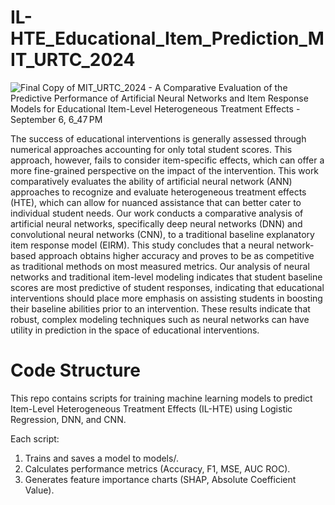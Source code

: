 # IL-HTE_Educational_Item_Prediction_MIT_URTC_2024

![Final Copy of MIT_URTC_2024 - A Comparative Evaluation of the Predictive Performance of Artificial Neural Networks and Item Response Models for Educational Item-Level Heterogeneous Treatment Effects - September 6, 6_47 PM](https://github.com/user-attachments/assets/34beccfb-f7cd-4722-9f6c-5b9cde63f56a)




The success of educational interventions is generally assessed through numerical approaches accounting for only total student scores. This approach, however, fails to consider item-specific effects, which can offer a more fine-grained perspective on the impact of the intervention. This work comparatively evaluates the ability of artificial neural network (ANN) approaches to recognize and evaluate heterogeneous treatment effects (HTE), which can allow for nuanced assistance that can better cater to individual student needs. Our work conducts a comparative analysis of artificial neural networks, specifically deep neural networks (DNN) and convolutional neural networks (CNN), to a traditional baseline explanatory item response model (EIRM). This study concludes that a neural network-based approach obtains higher accuracy and proves to be as competitive as traditional methods on most measured metrics. Our analysis of neural networks and traditional item-level modeling indicates that student baseline scores are most predictive of student responses, indicating that educational interventions should place more emphasis on assisting students in boosting their baseline abilities prior to an intervention. These results indicate that robust, complex modeling techniques such as neural networks can have utility in prediction in the space of educational interventions. 


# Code Structure
This repo contains scripts for training machine learning models to predict Item-Level Heterogeneous Treatment Effects (IL-HTE) using Logistic Regression, DNN, and CNN.

Each script:
1. Trains and saves a model to models/.
2. Calculates performance metrics (Accuracy, F1, MSE, AUC ROC).
3. Generates feature importance charts (SHAP, Absolute Coefficient Value).
